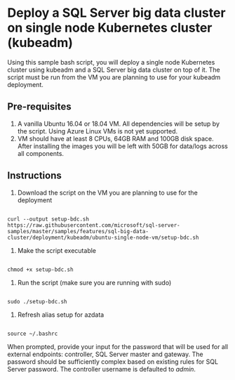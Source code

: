 
# Deploy a SQL Server big data cluster on single node Kubernetes cluster (kubeadm)

Using this sample bash script, you will deploy a single node Kubernetes cluster using  kubeadm and a SQL Server big data cluster on top of it. The script must be run from the VM you are planning to use for your kubeadm deployment.

## Pre-requisites

1. A vanilla Ubuntu 16.04 or 18.04 VM. All dependencies will be setup by the script. Using Azure Linux VMs is not yet supported.
1. VM should have at least 8 CPUs, 64GB RAM and 100GB disk space. After installing the images you will be left with 50GB for data/logs across all components.

## Instructions

1. Download the script on the VM you are planning to use for the deployment

```

curl --output setup-bdc.sh https://raw.githubusercontent.com/microsoft/sql-server-samples/master/samples/features/sql-big-data-cluster/deployment/kubeadm/ubuntu-single-node-vm/setup-bdc.sh
```

1. Make the script executable

```

chmod +x setup-bdc.sh
```

1. Run the script (make sure you are running with sudo)

```

sudo ./setup-bdc.sh
```

1. Refresh alias setup for azdata

```

source ~/.bashrc
```

When prompted, provide your input for the password that will be used for all external endpoints: controller, SQL Server master and gateway. The password should be sufficiently complex based on existing rules for SQL Server password. The controller username is defaulted to *admin*.
